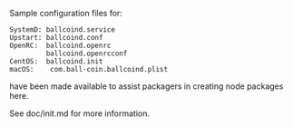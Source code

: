 Sample configuration files for:
```
SystemD: ballcoind.service
Upstart: ballcoind.conf
OpenRC:  ballcoind.openrc
         ballcoind.openrcconf
CentOS:  ballcoind.init
macOS:    com.ball-coin.ballcoind.plist
```
have been made available to assist packagers in creating node packages here.

See doc/init.md for more information.
